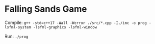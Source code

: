 # Falling Sands Game

Compile: `g++ -std=c++17 -Wall -Werror ./src/*.cpp -I./inc -o prog -lsfml-system -lsfml-graphics -lsfml-window`

Run: `./prog`